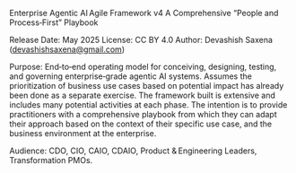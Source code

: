 Enterprise Agentic AI Agile Framework v4
A Comprehensive “People and Process‑First” Playbook

Release Date: May 2025	License: CC BY 4.0
Author: Devashish Saxena (devashishsaxena@gmail.com)

Purpose: 
End‑to‑end operating model for conceiving, designing, testing, and governing enterprise‑grade agentic AI systems. Assumes the prioritization of business use cases based on potential impact has already been done as a separate exercise.
The framework built is extensive and includes many potential activities at each phase. The intention is to provide practitioners with a comprehensive playbook from which they can adapt their approach based on the context of their specific use case, and the business environment at the enterprise.

Audience: 
CDO, CIO, CAIO, CDAIO, Product & Engineering Leaders, Transformation PMOs.
